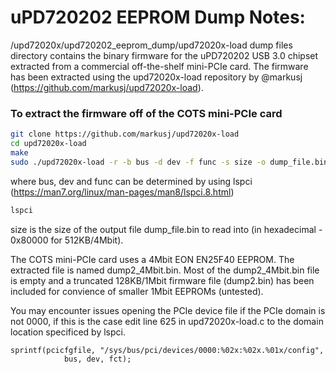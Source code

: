 # uPD720202 EEPROM Dump Notes:
/upd72020x/upd720202_eeprom_dump/upd72020x-load dump files directory contains the binary firmware for the uPD720202 USB 3.0 chipset extracted from a commercial off-the-shelf mini-PCIe card. The firmware has been extracted using the upd72020x-load repository by @markusj (https://github.com/markusj/upd72020x-load).

### To extract the firmware off of the COTS mini-PCIe card
```bash
git clone https://github.com/markusj/upd72020x-load
cd upd72020x-load
make
sudo ./upd72020x-load -r -b bus -d dev -f func -s size -o dump_file.bin
```
where bus, dev and func can be determined by using lspci (https://man7.org/linux/man-pages/man8/lspci.8.html)

```bash
lspci
```
size is the size of the output file dump_file.bin to read into (in hexadecimal - 0x80000 for 512KB/4Mbit).

The COTS mini-PCIe card uses a 4Mbit EON EN25F40 EEPROM. The extracted file is named dump2_4Mbit.bin. Most of the dump2_4Mbit.bin file is empty and a truncated 128KB/1Mbit firmware file (dump2.bin) has been included for convience of smaller 1Mbit EEPROMs (untested).  

You may encounter issues opening the PCIe device file if the PCIe domain is not 0000, if this is the case edit line 625 in upd72020x-load.c to the domain location specificed by lspci.

```
sprintf(pcicfgfile, "/sys/bus/pci/devices/0000:%02x:%02x.%01x/config",
            bus, dev, fct);
```

